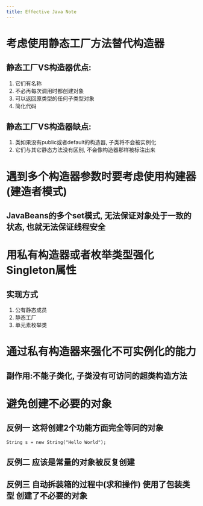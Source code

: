 ```yaml
---
title: Effective Java Note
---
```


# 考虑使用静态工厂方法替代构造器
## 静态工厂VS构造器优点:
  1. 它们有名称
  2. 不必再每次调用时都创建对象
  3. 可以返回原类型的任何子类型对象
  4. 简化代码
## 静态工厂VS构造器缺点:
  1. 类如果没有public或者default的构造器, 子类将不会被实例化
  2. 它们与其它静态方法没有区别, 不会像构造器那样被标注出来
# 遇到多个构造器参数时要考虑使用构建器(建造者模式)    
## JavaBeans的多个set模式, 无法保证对象处于一致的状态, 也就无法保证线程安全
# 用私有构造器或者枚举类型强化Singleton属性 
## 实现方式
  1. 公有静态成员
  2. 静态工厂
  3. 单元素枚举类
# 通过私有构造器来强化不可实例化的能力
## 副作用:不能子类化, 子类没有可访问的超类构造方法    
# 避免创建不必要的对象
## 反例一 这将创建2个功能方面完全等同的对象
```
String s = new String("Hello World");
```
## 反例二 应该是常量的对象被反复创建
## 反例三 自动拆装箱的过程中(求和操作) 使用了包装类型 创建了不必要的对象
